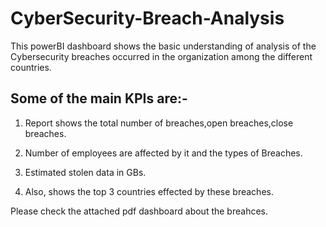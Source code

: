 # CyberSecurity-Breach-Analysis

This powerBI dashboard shows the basic understanding of analysis of the Cybersecurity breaches occurred in the organization among the different countries.

## Some of the main KPIs are:-

1. Report shows the total number of breaches,open breaches,close breaches.

2. Number of employees are affected by it and the types of Breaches.

3. Estimated stolen data in GBs.

4. Also, shows the top 3 countries effected by these breaches.

Please check the attached pdf dashboard about the breahces. 
